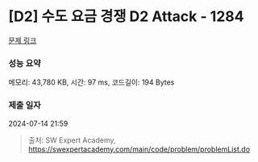 # [D2] 수도 요금 경쟁 D2 Attack - 1284 

[문제 링크](https://swexpertacademy.com/main/code/problem/problemDetail.do?contestProbId=AV189xUaI8UCFAZN) 

### 성능 요약

메모리: 43,780 KB, 시간: 97 ms, 코드길이: 194 Bytes

### 제출 일자

2024-07-14 21:59



> 출처: SW Expert Academy, https://swexpertacademy.com/main/code/problem/problemList.do